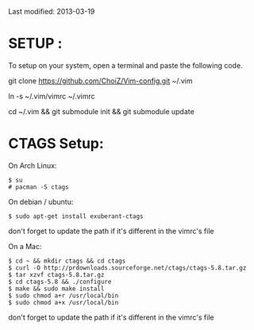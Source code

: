 Last modified: 2013-03-19

SETUP :
=======

To setup on your system, open a terminal and paste the following code.

git clone https://github.com/ChoiZ/Vim-config.git ~/.vim

ln -s ~/.vim/vimrc ~/.vimrc

cd ~/.vim && git submodule init && git submodule update


CTAGS Setup:
===

On Arch Linux:

    $ su
    # pacman -S ctags

On debian / ubuntu:

    $ sudo apt-get install exuberant-ctags
  
  don't forget to update the path if it's different in the vimrc's file

On a Mac:

    $ cd ~ && mkdir ctags && cd ctags
    $ curl -O http://prdownloads.sourceforge.net/ctags/ctags-5.8.tar.gz
    $ tar xzvf ctags-5.8.tar.gz
    $ cd ctags-5.8 && ./configure
    $ make && sudo make install
    $ sudo chmod a+r /usr/local/bin
    $ sudo chmod a+x /usr/local/bin
  
  don't forget to update the path if it's different in the vimrc's file

